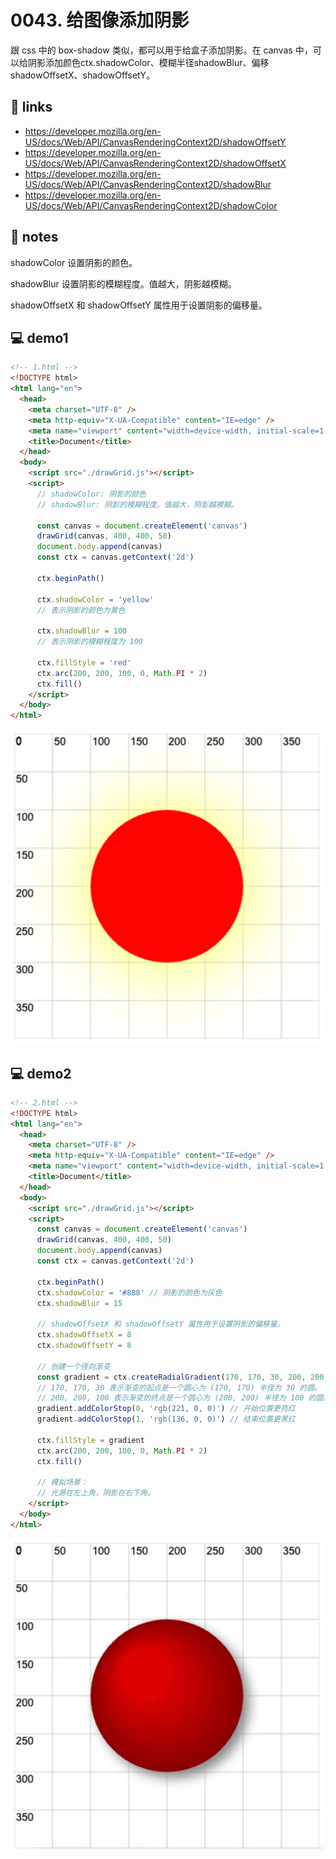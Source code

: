 # 0043. 给图像添加阴影

跟 css 中的 box-shadow 类似，都可以用于给盒子添加阴影。在 canvas 中，可以给阴影添加颜色ctx.shadowColor、模糊半径shadowBlur、偏移shadowOffsetX、shadowOffsetY。

## 🔗 links

- https://developer.mozilla.org/en-US/docs/Web/API/CanvasRenderingContext2D/shadowOffsetY
- https://developer.mozilla.org/en-US/docs/Web/API/CanvasRenderingContext2D/shadowOffsetX
- https://developer.mozilla.org/en-US/docs/Web/API/CanvasRenderingContext2D/shadowBlur
- https://developer.mozilla.org/en-US/docs/Web/API/CanvasRenderingContext2D/shadowColor

## 📒 notes

shadowColor 设置阴影的颜色。

shadowBlur 设置阴影的模糊程度。值越大，阴影越模糊。

shadowOffsetX 和 shadowOffsetY 属性用于设置阴影的偏移量。

## 💻 demo1

```html
<!-- 1.html -->
<!DOCTYPE html>
<html lang="en">
  <head>
    <meta charset="UTF-8" />
    <meta http-equiv="X-UA-Compatible" content="IE=edge" />
    <meta name="viewport" content="width=device-width, initial-scale=1.0" />
    <title>Document</title>
  </head>
  <body>
    <script src="./drawGrid.js"></script>
    <script>
      // shadowColor: 阴影的颜色
      // shadowBlur: 阴影的模糊程度。值越大，阴影越模糊。

      const canvas = document.createElement('canvas')
      drawGrid(canvas, 400, 400, 50)
      document.body.append(canvas)
      const ctx = canvas.getContext('2d')

      ctx.beginPath()

      ctx.shadowColor = 'yellow'
      // 表示阴影的颜色为黄色

      ctx.shadowBlur = 100
      // 表示阴影的模糊程度为 100

      ctx.fillStyle = 'red'
      ctx.arc(200, 200, 100, 0, Math.PI * 2)
      ctx.fill()
    </script>
  </body>
</html>
```

![](md-imgs/2024-10-04-12-02-11.png)

## 💻 demo2

```html
<!-- 2.html -->
<!DOCTYPE html>
<html lang="en">
  <head>
    <meta charset="UTF-8" />
    <meta http-equiv="X-UA-Compatible" content="IE=edge" />
    <meta name="viewport" content="width=device-width, initial-scale=1.0" />
    <title>Document</title>
  </head>
  <body>
    <script src="./drawGrid.js"></script>
    <script>
      const canvas = document.createElement('canvas')
      drawGrid(canvas, 400, 400, 50)
      document.body.append(canvas)
      const ctx = canvas.getContext('2d')

      ctx.beginPath()
      ctx.shadowColor = '#888' // 阴影的颜色为灰色
      ctx.shadowBlur = 15

      // shadowOffsetX 和 shadowOffsetY 属性用于设置阴影的偏移量。
      ctx.shadowOffsetX = 8
      ctx.shadowOffsetY = 8

      // 创建一个径向渐变
      const gradient = ctx.createRadialGradient(170, 170, 30, 200, 200, 100)
      // 170, 170, 30 表示渐变的起点是一个圆心为 (170, 170) 半径为 30 的圆。
      // 200, 200, 100 表示渐变的终点是一个圆心为 (200, 200) 半径为 100 的圆。
      gradient.addColorStop(0, 'rgb(221, 0, 0)') // 开始位置更亮红
      gradient.addColorStop(1, 'rgb(136, 0, 0)') // 结束位置更黑红

      ctx.fillStyle = gradient
      ctx.arc(200, 200, 100, 0, Math.PI * 2)
      ctx.fill()

      // 模拟场景：
      // 光源在左上角，阴影在右下角。
    </script>
  </body>
</html>
```

![](md-imgs/2024-10-04-12-02-24.png)
